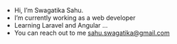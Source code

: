 - Hi, I’m Swagatika Sahu.
- I’m currently working as a web developer
- Learning Laravel and Angular ...
- You can reach out to me sahu.swagatika@gmail.com


